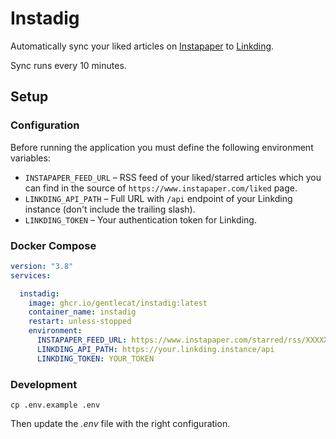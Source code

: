 # Instadig

Automatically sync your liked articles on [Instapaper](https://www.instapaper.com) to [Linkding](https://github.com/sissbruecker/linkding).

Sync runs every 10 minutes.

## Setup

### Configuration

Before running the application you must define the following environment variables:

* `INSTAPAPER_FEED_URL` – RSS feed of your liked/starred articles which you can find in the source of `https://www.instapaper.com/liked` page.
* `LINKDING_API_PATH` – Full URL with `/api` endpoint of your Linkding instance (don't include the trailing slash).
* `LINKDING_TOKEN` – Your authentication token for Linkding.

### Docker Compose

```yaml
version: "3.8"
services:

  instadig:
    image: ghcr.io/gentlecat/instadig:latest
    container_name: instadig
    restart: unless-stopped
    environment:
      INSTAPAPER_FEED_URL: https://www.instapaper.com/starred/rss/XXXXXXXX/XXXXXXXX
      LINKDING_API_PATH: https://your.linkding.instance/api
      LINKDING_TOKEN: YOUR_TOKEN
```

### Development

```shell
cp .env.example .env
```

Then update the *.env* file with the right configuration.
